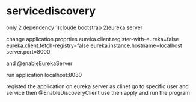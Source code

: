 ﻿# servicediscovery
 only 2 dependency 
1)cloude bootstrap 
2)eureka server 

change application.proprties 
eureka.client.register-with-eureka=false
eureka.client.fetch-registry=false
eureka.instance.hostname=localhost
server.port=8000

and @enableEurekaServer

run application 
localhost:8080

registed the application on eureka server as clinet 
go to specific user and service then @EnableDiscoveryClient use then apply and run the program 
